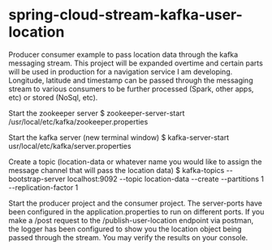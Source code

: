 # spring-cloud-stream-kafka-user-location
Producer consumer example to pass location data through the kafka messaging stream. This project will be expanded overtime and certain parts will be used in production for a navigation service I am developing. Longitude, latitude and timestamp can be passed through the messaging stream to various consumers to be further processed (Spark, other apps, etc) or stored (NoSql, etc). 

Start the zookeeper server
$ zookeeper-server-start /usr/local/etc/kafka/zookeeper.properties

Start the kafka server (new terminal window)
$ kafka-server-start usr/local/etc/kafka/server.properties

Create a topic (location-data or whatever name you would like to assign the message channel that will pass the location data)
$ kafka-topics --bootstrap-server localhost:9092 --topic location-data --create --partitions 1 --replication-factor 1

Start the producer project and the consumer project. The server-ports have been configured in the application.properties to run on different ports. If you make a /post request to the /publish-user-location endpoint via postman, the logger has been configured to show you the location object being passed through the stream. You may verify the results on your console.



